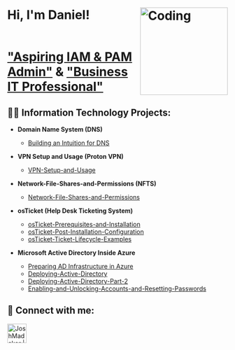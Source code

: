 <h1>Hi, I'm Daniel! 
  
<img align="right" alt="Coding" width="200" src="https://imgur.com/ZUjNfA9.png">

  
<br/><a href="https://github.com/dannydough">"Aspiring IAM & PAM Admin"</a> & <a href="https://www.linkedin.com/in/daniel-k-728b871b2/">"Business IT Professional"</a>

<h2>👨‍💻 Information Technology Projects:</h2>


- <b>Domain Name System (DNS)</b>
  - [Building an Intuition for DNS](https://github.com/Dannyiam/Building-an-Intuition-for-DNS)
 
-  <b>VPN Setup and Usage (Proton VPN)</b>
    - [VPN-Setup-and-Usage](https://github.com/Dannyiam/VPN-Setup-and-Usage)
 
- <b>Network-File-Shares-and-Permissions (NFTS)</b>
  - [Network-File-Shares-and-Permissions](https://github.com/Dannyiam/Network-File-Shares-and-Permissions)
 

- <b>osTicket (Help Desk Ticketing System)</b>
  - [osTicket-Prerequisites-and-Installation](https://github.com/Dannyiam/osTicket-Prerequisites-and-Installation)
  - [osTicket-Post-Installation-Configuration](https://github.com/Dannyiam/osTicket-Post-Installation-Configuration)
  - [osTicket-Ticket-Lifecycle-Examples](https://github.com/Dannyiam/osTicket-Ticket-Lifecycle-Examples)

- <b>Microsoft Active Directory Inside Azure</b>
  - [Preparing AD Infrastructure in Azure](https://github.com/Dannyiam/Preparing-AD-Infrastructure-in-Azure)
  - [Deploying-Active-Directory](https://github.com/Dannyiam/Deploying-Active-Directory)
  - [Deploying-Active-Directory-Part-2](https://github.com/Dannyiam/Deploying-Active-Directory-Part-2)
  - [Enabling-and-Unlocking-Accounts-and-Resetting-Passwords](https://github.com/Dannyiam/Enabling-and-Unlocking-Accounts-and-Resetting-Passwords)

   
<h2> 🤳 Connect with me:</h2>

[<img align="left" alt="JoshMadakor | LinkedIn" width="44px" src="https://cdn.jsdelivr.net/npm/simple-icons@v3/icons/linkedin.svg" />][linkedin]

[linkedin]: https://linkedin.com/in/daniel-k-728b871b2
